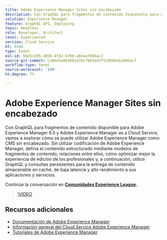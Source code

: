 ```yaml
---
title: Adobe Experience Manager Sites sin encabezado
description: Con GraphQL para fragmentos de contenido disponible para Adobe Experience Manager 6.5 y Adobe Experience Manager as a Cloud Service, vamos a explorar cómo se puede utilizar Adobe Experience Manager como CMS sin encabezado. Sin utilizar codificación de Adobe Experience Manager, defina el contenido estructurado mediante modelos de fragmentos de contenido, relaciones entre ellos, cómo optimizar mejor la experiencia de edición de los profesionales y, a continuación, utilice GraphQL y consultas persistentes para la entrega de contenido almacenable en caché, de baja latencia y alto rendimiento a sus aplicaciones y servicios.
solution: Experience Manager
feature: GraphQL API, Deploying
topic: Headless
role: Developer, Architect
level: Experienced
version: Cloud Service
kt: 9144
type: Event
exl-id: 5be5c205-d856-4f42-b700-a6daa70b6ac2
source-git-commit: ca06e5a8b1602a7bcfb83a43f529680a5a96bacf
workflow-type: tm+mt
source-wordcount: '199'
ht-degree: 7%

---
```


# Adobe Experience Manager Sites sin encabezado

Con GraphQL para fragmentos de contenido disponible para Adobe Experience Manager 6.5 y Adobe Experience Manager as a Cloud Service, vamos a explorar cómo se puede utilizar Adobe Experience Manager como CMS sin encabezado. Sin utilizar codificación de Adobe Experience Manager, defina el contenido estructurado mediante modelos de fragmentos de contenido, relaciones entre ellos, cómo optimizar mejor la experiencia de edición de los profesionales y, a continuación, utilice GraphQL y consultas persistentes para la entrega de contenido almacenable en caché, de baja latencia y alto rendimiento a sus aplicaciones y servicios.

Continúe la conversación en **[Comunidades Experience League](https://adobe.ly/39H5BWo).**

>[!VIDEO](https://video.tv.adobe.com/v/337576/?quality=12&learn=on&hidetitle=true)

## Recursos adicionales

- [Documentación de Adobe Experience Manager ](https://experienceleague.adobe.com/docs/experience-manager-cloud-service.html?lang=es)
- [Información general del Cloud Service Adobe Experience Manager](https://experienceleague.adobe.com/docs/experience-manager-cloud-service/overview/home.html)
- [Tutoriales de Adobe Experience Manager](https://experienceleague.adobe.com/docs/experience-manager-tutorials.html)
